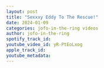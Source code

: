 ```yaml
---
layout: post
title: "Sexxxy Eddy To The Rescue!"
date: 2024-01-09
categories: jofo-in-the-ring videos
author: jofo-in-the-ring
spotify_track_id: 
youtube_video_id: yR-PtEoLxog
apple_track_id: 
youtube_metadata: 
---
```

